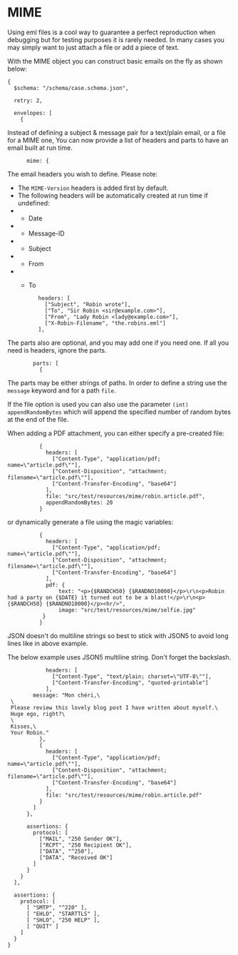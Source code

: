 MIME
====
Using eml files is a cool way to guarantee a perfect reproduction when debugging but for testing purposes it is rarely needed.
In many cases you may simply want to just attach a file or add a piece of text.

With the MIME object you can construct basic emails on the fly as shown below:

    {
      $schema: "/schema/case.schema.json",

      retry: 2,

      envelopes: [
        {

Instead of defining a subject & message pair for a text/plain email, or a file for a MIME one,
You can now provide a list of headers and parts to have an email built at run time.

          mime: {


The email headers you wish to define.
Please note:
 - The `MIME-Version` headers is added first by default.
 - The following headers will be automatically created at run time if undefined:
 - - Date
 - - Message-ID
 - - Subject
 - - From
 - - To

            headers: [
              ["Subject", "Robin wrote"],
              ["To", "Sir Robin <sir@example.com>"],
              ["From", "Lady Robin <lady@example.com>"],
              ["X-Robin-Filename", "the.robins.eml"]
            ],

The parts also are optional, and you may add one if you need one.
If all you need is headers, ignore the parts.

            parts: [
              {

The parts may be either strings of paths.
In order to define a string use the `message` keyword and for a path `file`.

If the file option is used you can also use the parameter `(int) appendRandomBytes` which will append
the specified number of random bytes at the end of the file.  

When adding a PDF attachment, you can either specify a pre-created file:

              {
                headers: [
                  ["Content-Type", "application/pdf; name=\"article.pdf\""],
                  ["Content-Disposition", "attachment; filename=\"article.pdf\""],
                  ["Content-Transfer-Encoding", "base64"]
                ],
                file: "src/test/resources/mime/robin.article.pdf",
                appendRandomBytes: 20
              }

or dynamically generate a file using the magic variables:

              {
                headers: [
                  ["Content-Type", "application/pdf; name=\"article.pdf\""],
                  ["Content-Disposition", "attachment; filename=\"article.pdf\""],
                  ["Content-Transfer-Encoding", "base64"]
                ],
                pdf: {
                    text: "<p>{$RANDCH50} {$RANDNO10000}</p>\r\n<p>Robin had a party on {$DATE} it turned out to be a blast!</p>\r\n<p>{$RANDCH50} {$RANDNO10000}</p><hr/>",
                    image: "src/test/resources/mime/selfie.jpg"
               }
              }

JSON doesn't do multiline strings so best to stick with JSON5 to avoid long lines like in above example. 

The below example uses JSON5 multiline string. Don't forget the backslash. 

                headers: [
                  ["Content-Type", "text/plain; charset=\"UTF-8\""],
                  ["Content-Transfer-Encoding", "quoted-printable"]
                ],
            message: "Mon chéri,\
     \
     Please review this lovely blog post I have written about myself.\
     Huge ego, right?\
     \
     Kisses,\
     Your Robin."
              },
              {
                headers: [
                  ["Content-Type", "application/pdf; name=\"article.pdf\""],
                  ["Content-Disposition", "attachment; filename=\"article.pdf\""],
                  ["Content-Transfer-Encoding", "base64"]
                ],
                file: "src/test/resources/mime/robin.article.pdf"
              }
            ]
          },

          assertions: {
            protocol: [
              ["MAIL", "250 Sender OK"],
              ["RCPT", "250 Recipient OK"],
              ["DATA", "^250"],
              ["DATA", "Received OK"]
            ]
          }
        }
      ],

      assertions: {
        protocol: [
          [ "SMTP", "^220" ],
          [ "EHLO", "STARTTLS" ],
          [ "SHLO", "250 HELP" ],
          [ "QUIT" ]
        ]
      }
    }